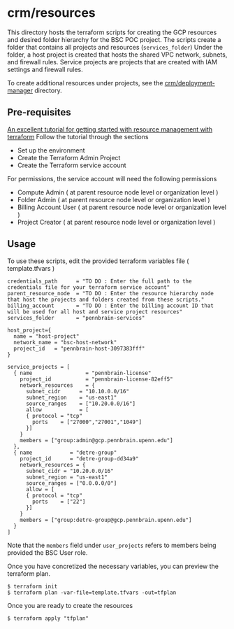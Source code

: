 # crm/resources

This directory hosts the terraform scripts for creating the GCP resources and desired folder hierarchy for the BSC POC project.
The scripts create a folder that contains all projects and resources (`services_folder`)
Under the folder, a host project is created that hosts the shared VPC network, subnets, and firewall rules.
Service projects are projects that are created with IAM settings and firewall rules.

To create additional resources under projects, see the [crm/deployment-manager](../crm/deployment-manager) directory.

## Pre-requisites
[An excellent tutorial for getting started with resource management with terraform](https://cloud.google.com/community/tutorials/managing-gcp-projects-with-terraform)
Follow the tutorial through the sections

* Set up the environment
* Create the Terraform Admin Project
* Create the Terraform service account

For permissions, the service account will need the following permissions

* Compute Admin ( at parent resource node level or organization level )
* Folder Admin ( at parent resource node level or organization level )
* Billing Account User ( at parent resource node level or organization level )
* Project Creator ( at parent resource node level or organization level )

## Usage

To use these scripts, edit the provided terraform variables file ( template.tfvars )
```
credentials_path      = "TO DO : Enter the full path to the credentials file for your terraform service account"
parent_resource_node  = "TO DO : Enter the resource hierarchy node that host the projects and folders created from these scripts."
billing_account       = "TO DO : Enter the billing account ID that will be used for all host and service project resources"
services_folder       = "pennbrain-services"

host_project={
  name = "host-project"
  network_name = "bsc-host-network"
  project_id   = "pennbrain-host-3097383fff"
}

service_projects = [
  { name                 = "pennbrain-license"
    project_id           = "pennbrain-license-82eff5"
    network_resources    = {
      subnet_cidr      = "10.10.0.0/16"
      subnet_region    = "us-east1"
      source_ranges    = ["10.20.0.0/16"]
      allow            = [
      { protocol = "tcp"
        ports    = ["27000","27001","1049"]
      }]
    }
    members = ["group:admin@gcp.pennbrain.upenn.edu"]
  },
  { name            = "detre-group"
    project_id      = "detre-group-dd34a9"
    network_resources = {
      subnet_cidr = "10.20.0.0/16"
      subnet_region = "us-east1"
      source_ranges = ["0.0.0.0/0"]
      allow = [
      { protocol = "tcp"
        ports    = ["22"]
      }]
    }
    members = ["group:detre-group@gcp.pennbrain.upenn.edu"]
  }
]
```
Note that the `members` field under `user_projects` refers to members being provided the BSC User role.

Once you have concretized the necessary variables, you can preview the terraform plan.
```
$ terraform init
$ terraform plan -var-file=template.tfvars -out=tfplan
```
Once you are ready to create the resources
```
$ terraform apply "tfplan"
```
